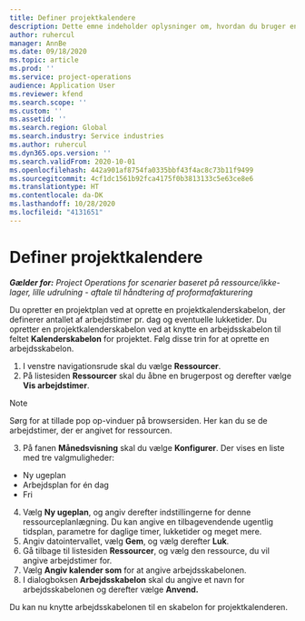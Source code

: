 ```yaml
---
title: Definer projektkalendere
description: Dette emne indeholder oplysninger om, hvordan du bruger en projektkalender til at spore projektplanlægningen.
author: ruhercul
manager: AnnBe
ms.date: 09/18/2020
ms.topic: article
ms.prod: ''
ms.service: project-operations
audience: Application User
ms.reviewer: kfend
ms.search.scope: ''
ms.custom: ''
ms.assetid: ''
ms.search.region: Global
ms.search.industry: Service industries
ms.author: ruhercul
ms.dyn365.ops.version: ''
ms.search.validFrom: 2020-10-01
ms.openlocfilehash: 442a901af8754fa0335bbf43f4ac8c73b11f9499
ms.sourcegitcommit: 4cf1dc1561b92fca4175f0b3813133c5e63ce8e6
ms.translationtype: HT
ms.contentlocale: da-DK
ms.lasthandoff: 10/28/2020
ms.locfileid: "4131651"
---
```

# <a name="define-project-calendars"></a>Definer projektkalendere

_**Gælder for:** Project Operations for scenarier baseret på ressource/ikke-lager, lille udrulning - aftale til håndtering af proformafakturering_

Du opretter en projektplan ved at oprette en projektkalenderskabelon, der definerer antallet af arbejdstimer pr. dag og eventuelle lukketider. Du opretter en projektkalenderskabelon ved at knytte en arbejdsskabelon til feltet **Kalenderskabelon** for projektet. Følg disse trin for at oprette en arbejdsskabelon.

1. I venstre navigationsrude skal du vælge **Ressourcer**. 
2. På listesiden **Ressourcer** skal du åbne en brugerpost og derefter vælge **Vis arbejdstimer**.

  > [!NOTE]
  > Sørg for at tillade pop op-vinduer på browsersiden. Her kan du se de arbejdstimer, der er angivet for ressourcen.
  
3. På fanen **Månedsvisning** skal du vælge **Konfigurer**. Der vises en liste med tre valgmuligheder: 

  - Ny ugeplan
  - Arbejdsplan for én dag
  - Fri

4. Vælg **Ny ugeplan**, og angiv derefter indstillingerne for denne ressourceplanlægning. Du kan angive en tilbagevendende ugentlig tidsplan, parametre for daglige timer, lukketider og meget mere.
5. Angiv datointervallet, vælg **Gem**, og vælg derefter **Luk**. 
6. Gå tilbage til listesiden **Ressourcer**, og vælg den ressource, du vil angive arbejdstimer for. 
7. Vælg **Angiv kalender som** for at angive arbejdsskabelonen. 
8. I dialogboksen **Arbejdsskabelon** skal du angive et navn for arbejdsskabelonen og derefter vælge **Anvend.** 

Du kan nu knytte arbejdsskabelonen til en skabelon for projektkalenderen.

